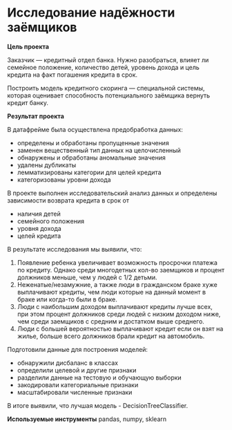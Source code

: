 # Исследование надёжности заёмщиков

**Цель проекта**

Заказчик — кредитный отдел банка. Нужно разобраться, влияет ли семейное положение, количество детей, уровень дохода и цель кредита на факт погашения кредита в срок. 

Построить модель кредитного скоринга — специальной системы, которая оценивает способность потенциального заёмщика вернуть кредит банку.

**Результат проекта**

В датафрейме была осуществлена предобработка данных:

- определены и обработаны пропущенные значения
- заменен вещественный тип данных на целочисленный
- обнаружены и обработаны аномальные значения
- удалены дубликаты
- лемматизированы категории для целей кредита
- категоризованы уровни дохода
  
В проекте выполнен исследовательский анализ данных и определены зависимости возврата кредита в срок от

- наличия детей
- семейного положения
- уровня дохода
- целей кредита

В результате исследования мы выявили, что:

1. Появление ребенка увеличивает возможность просрочки платежа по кредиту. Однако среди многодетных кол-во заемщиков и процент должников меньше, чем у людей с 1/2 детьми.
2. Неженатые/незамужние, а также люди в гражданском браке хуже выплачивают кредиты, чем люди которые на данный момент в браке или когда-то были в браке.
3. Люди с наибольшим доходом выплачивают кредиты лучше всех, при этом процент должников среди людей с низким доходом ниже, чем среди заемщиков с средним и достатком выше среднего.
4. Люди с большей вероятностью выплачивают кредит если он взят на жилье, больше всего должников брали кредит на автомобиль.
  
Подготовили данные для построения моделей:

- обнаружили дисбаланс в классах
- определили целевой и другие признаки
- разделили данные на тестовую и обучающую выборки
- закодировали категориальные признаки
- масштабировали численные признаки

В итоге выявили, что лучшая модель - DecisionTreeClassifier.

**Используемые инструменты**
pandas, numpy, sklearn
